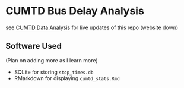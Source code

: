 # CUMTD Bus Delay Analysis
see [CUMTD Data Analysis](https://shawkagawa.com/cumtddatacollection/) for live updates of this repo (website down)

## Software Used

(Plan on adding more as I learn more)
- SQLite for storing `stop_times.db`
- RMarkdown for displaying `cumtd_stats.Rmd`
